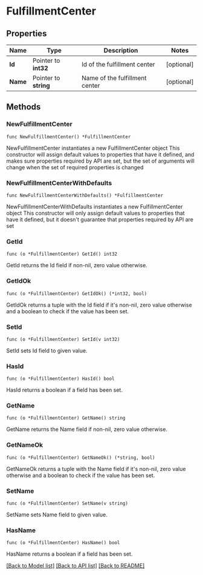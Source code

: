 # FulfillmentCenter

## Properties

Name | Type | Description | Notes
------------ | ------------- | ------------- | -------------
**Id** | Pointer to **int32** | Id of the fulfillment center | [optional] 
**Name** | Pointer to **string** | Name of the fulfillment center | [optional] 

## Methods

### NewFulfillmentCenter

`func NewFulfillmentCenter() *FulfillmentCenter`

NewFulfillmentCenter instantiates a new FulfillmentCenter object
This constructor will assign default values to properties that have it defined,
and makes sure properties required by API are set, but the set of arguments
will change when the set of required properties is changed

### NewFulfillmentCenterWithDefaults

`func NewFulfillmentCenterWithDefaults() *FulfillmentCenter`

NewFulfillmentCenterWithDefaults instantiates a new FulfillmentCenter object
This constructor will only assign default values to properties that have it defined,
but it doesn't guarantee that properties required by API are set

### GetId

`func (o *FulfillmentCenter) GetId() int32`

GetId returns the Id field if non-nil, zero value otherwise.

### GetIdOk

`func (o *FulfillmentCenter) GetIdOk() (*int32, bool)`

GetIdOk returns a tuple with the Id field if it's non-nil, zero value otherwise
and a boolean to check if the value has been set.

### SetId

`func (o *FulfillmentCenter) SetId(v int32)`

SetId sets Id field to given value.

### HasId

`func (o *FulfillmentCenter) HasId() bool`

HasId returns a boolean if a field has been set.

### GetName

`func (o *FulfillmentCenter) GetName() string`

GetName returns the Name field if non-nil, zero value otherwise.

### GetNameOk

`func (o *FulfillmentCenter) GetNameOk() (*string, bool)`

GetNameOk returns a tuple with the Name field if it's non-nil, zero value otherwise
and a boolean to check if the value has been set.

### SetName

`func (o *FulfillmentCenter) SetName(v string)`

SetName sets Name field to given value.

### HasName

`func (o *FulfillmentCenter) HasName() bool`

HasName returns a boolean if a field has been set.


[[Back to Model list]](../README.md#documentation-for-models) [[Back to API list]](../README.md#documentation-for-api-endpoints) [[Back to README]](../README.md)


